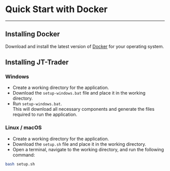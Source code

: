 # Quick Start with Docker___## Installing DockerDownload and install the latest version of [Docker](https://www.docker.com/) for your operating system.## Installing JT-Trader### Windows* Create a working directory for the application.* Download the `setup-windows.bat` file and place it in the working directory.* Run `setup-windows.bat`.     This will download all necessary components and generate the files required to run the application.### Linux / macOS* Create a working directory for the application.* Download the `setup.sh` file and place it in the working directory.* Open a terminal, navigate to the working directory, and run the following command:```bashbash setup.sh```
